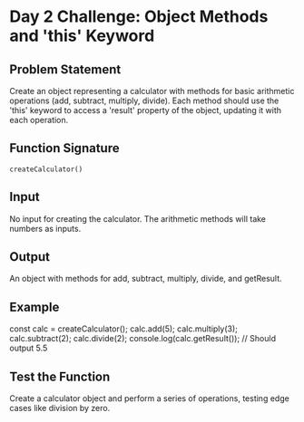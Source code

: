 # Day 2 Challenge: Object Methods and 'this' Keyword

## Problem Statement
Create an object representing a calculator with methods for basic arithmetic operations (add, subtract, multiply, divide). Each method should use the 'this' keyword to access a 'result' property of the object, updating it with each operation.

## Function Signature
`createCalculator()`

## Input
No input for creating the calculator. The arithmetic methods will take numbers as inputs.

## Output
An object with methods for add, subtract, multiply, divide, and getResult.

## Example
const calc = createCalculator();
calc.add(5);
calc.multiply(3);
calc.subtract(2);
calc.divide(2);
console.log(calc.getResult()); // Should output 5.5

## Test the Function
Create a calculator object and perform a series of operations, testing edge cases like division by zero.